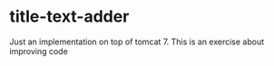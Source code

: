 # title-text-adder
Just an implementation on top of tomcat 7. This is an exercise about improving code
